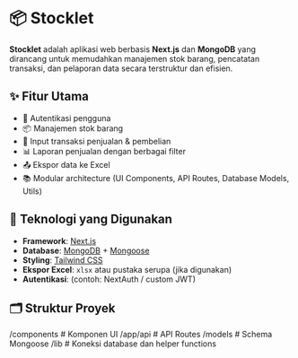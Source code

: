 # 📦 Stocklet

**Stocklet** adalah aplikasi web berbasis **Next.js** dan **MongoDB** yang dirancang untuk memudahkan manajemen stok barang, pencatatan transaksi, dan pelaporan data secara terstruktur dan efisien.

## ✨ Fitur Utama

- 🔐 Autentikasi pengguna
- 📦 Manajemen stok barang
- 🧾 Input transaksi penjualan & pembelian
- 📊 Laporan penjualan dengan berbagai filter
- 📤 Ekspor data ke Excel
- 📚 Modular architecture (UI Components, API Routes, Database Models, Utils)

## 🧱 Teknologi yang Digunakan

- **Framework**: [Next.js](https://nextjs.org/)
- **Database**: [MongoDB](https://www.mongodb.com/) + [Mongoose](https://mongoosejs.com/)
- **Styling**: [Tailwind CSS](https://tailwindcss.com/)
- **Ekspor Excel**: `xlsx` atau pustaka serupa (jika digunakan)
- **Autentikasi**: (contoh: NextAuth / custom JWT)

## 🗂️ Struktur Proyek

/components # Komponen UI
/app/api # API Routes
/models # Schema Mongoose
/lib # Koneksi database dan helper functions
